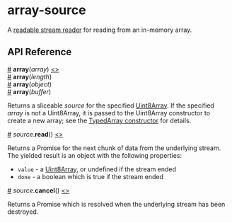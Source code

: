 # array-source

A [readable stream reader](https://streams.spec.whatwg.org/#readable-stream-reader) for reading from an in-memory array.

## API Reference

<a name="array" href="#array">#</a> <b>array</b>(<i>array</i>) [<>](https://github.com/mbostock/array-source/blob/master/index.js#L4 "Source")
<br><a href="#array">#</a> <b>array</b>(<i>length</i>)
<br><a href="#array">#</a> <b>array</b>(<i>object</i>)
<br><a href="#array">#</a> <b>array</b>(<i>buffer</i>)

Returns a sliceable *source* for the specified [Uint8Array](https://developer.mozilla.org/en-US/docs/Web/JavaScript/Reference/Global_Objects/Uint8Array). If the specified *array* is not a Uint8Array, it is passed to the Uint8Array constructor to create a new array; see the [TypedArray constructor](https://developer.mozilla.org/en-US/docs/Web/JavaScript/Reference/Global_Objects/TypedArray#Syntax) for details.

<a name="source_read" href="#source_read">#</a> <i>source</i>.<b>read</b>() [<>](https://github.com/mbostock/array-source/blob/master/read.js "Source")

Returns a Promise for the next chunk of data from the underlying stream. The yielded result is an object with the following properties:

* `value` - a [Uint8Array](https://developer.mozilla.org/en-US/docs/Web/JavaScript/Reference/Global_Objects/Uint8Array), or undefined if the stream ended
* `done` - a boolean which is true if the stream ended

<a name="source_cancel" href="#source_cancel">#</a> <i>source</i>.<b>cancel</b>() [<>](https://github.com/mbostock/array-source/blob/master/cancel.js "Source")

Returns a Promise which is resolved when the underlying stream has been destroyed.
